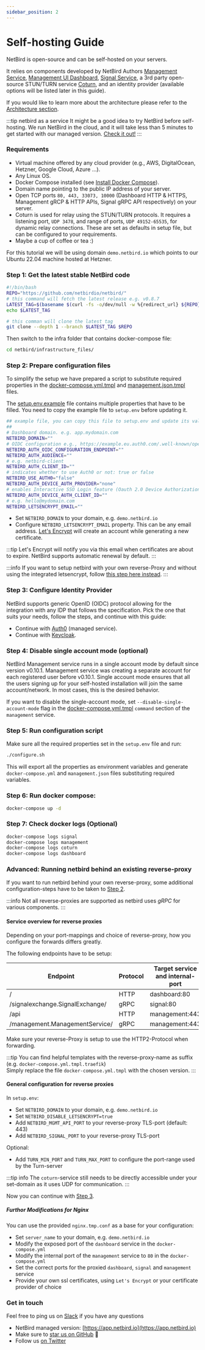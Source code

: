 ```yaml
---
sidebar_position: 2
---
```


# Self-hosting Guide

NetBird is open-source and can be self-hosted on your servers.

It relies on components developed by NetBird Authors [Management Service](https://github.com/netbirdio/netbird/tree/main/management), [Management UI Dashboard](https://github.com/netbirdio/dashboard), [Signal Service](https://github.com/netbirdio/netbird/tree/main/signal),
a 3rd party open-source STUN/TURN service [Coturn](https://github.com/coturn/coturn), and an identity provider (available options will be listed later in this guide).

If you would like to learn more about the architecture please refer to the [Architecture section](/overview/architecture).

:::tip netbird as a service
It might be a good idea to try NetBird before self-hosting. 
We run NetBird in the cloud, and it will take less than 5 minutes to get started with our managed version. [Check it out!](https://netbird.io/pricing)
:::

### Requirements

- Virtual machine offered by any cloud provider (e.g., AWS, DigitalOcean, Hetzner, Google Cloud, Azure ...).
- Any Linux OS.
- Docker Compose installed (see [Install Docker Compose](https://docs.docker.com/compose/install/)).
- Domain name pointing to the public IP address of your server.
- Open TCP ports ```80, 443, 33073, 10000``` (Dashboard HTTP & HTTPS, Management gRCP & HTTP APIs, Signal gRPC API respectively) on your server.
- Coturn is used for relay using the STUN/TURN protocols. It requires a listening port, `UDP 3478`, and range of ports, `UDP 49152-65535`, for dynamic relay connections. These are set as defaults in setup file, but can be configured to your requirements.
- Maybe a cup of coffee or tea :)

For this tutorial we will be using domain ```demo.netbird.io``` which points to our Ubuntu 22.04 machine hosted at Hetzner.

### Step 1: Get the latest stable NetBird code

```bash 
#!/bin/bash
REPO="https://github.com/netbirdio/netbird/"
# this command will fetch the latest release e.g. v0.8.7
LATEST_TAG=$(basename $(curl -fs -o/dev/null -w %{redirect_url} ${REPO}releases/latest))
echo $LATEST_TAG

# this comman will clone the latest tag
git clone --depth 1 --branch $LATEST_TAG $REPO
```

Then switch to the infra folder that contains docker-compose file:

```bash 
cd netbird/infrastructure_files/
```
### Step 2:  Prepare configuration files

To simplify the setup we have prepared a script to substitute required properties in the [docker-compose.yml.tmpl](https://github.com/netbirdio/netbird/tree/main/infrastructure_files/docker-compose.yml.tmpl) and [management.json.tmpl](https://github.com/netbirdio/netbird/tree/main/infrastructure_files/management.json.tmpl) files.

The [setup.env.example](https://github.com/netbirdio/netbird/tree/main/infrastructure_files/setup.env.example) file contains multiple properties that have to be filled. You need to copy the example file to `setup.env` before updating it.

```bash
## example file, you can copy this file to setup.env and update its values
##
# Dashboard domain. e.g. app.mydomain.com
NETBIRD_DOMAIN=""
# OIDC configuration e.g., https://example.eu.auth0.com/.well-known/openid-configuration
NETBIRD_AUTH_OIDC_CONFIGURATION_ENDPOINT=""
NETBIRD_AUTH_AUDIENCE=""
# e.g. netbird-client
NETBIRD_AUTH_CLIENT_ID=""
# indicates whether to use Auth0 or not: true or false
NETBIRD_USE_AUTH0="false"
NETBIRD_AUTH_DEVICE_AUTH_PROVIDER="none"
# enables Interactive SSO Login feature (Oauth 2.0 Device Authorization Flow)
NETBIRD_AUTH_DEVICE_AUTH_CLIENT_ID=""
# e.g. hello@mydomain.com
NETBIRD_LETSENCRYPT_EMAIL=""
```

- Set ```NETBIRD_DOMAIN``` to your domain, e.g.  `demo.netbird.io`
- Configure ```NETBIRD_LETSENCRYPT_EMAIL``` property.
  This can be any email address. [Let's Encrypt](https://letsencrypt.org/) will create an account while generating a new certificate.

:::tip
Let's Encrypt will notify you via this email when certificates are about to expire. NetBird supports automatic renewal by default.
:::

:::info
If you want to setup netbird with your own reverse-Proxy and without using the integrated letsencrypt, follow [this step here instead](#advanced-running-netbird-behind-an-existing-reverse-proxy).
:::

### Step 3: Configure Identity Provider

NetBird supports generic OpenID (OIDC) protocol allowing for the integration with any IDP that follows the specification.
Pick the one that suits your needs, follow the steps, and continue with this guide:

- Continue with [Auth0](/integrations/identity-providers/self-hosted/using-netbird-with-auth0) (managed service).
- Continue with [Keycloak](/integrations/identity-providers/self-hosted/using-netbird-with-keycloak).

### Step 4: Disable single account mode (optional)

NetBird Management service runs in a single account mode by default since version v0.10.1. 
Management service was creating a separate account for each registered user before v0.10.1. 
Single account mode ensures that all the users signing up for your self-hosted installation will join the same account/network.
In most cases, this is the desired behavior. 

If you want to disable the single-account mode, set `--disable-single-account-mode` flag in the 
[docker-compose.yml.tmpl](https://github.com/netbirdio/netbird/tree/main/infrastructure_files/docker-compose.yml.tmpl) 
`command` section of the `management` service.

### Step 5: Run configuration script
Make sure all the required properties set in the ```setup.env``` file and run:

 ```bash
 ./configure.sh
 ```

This will export all the properties as environment variables and generate ```docker-compose.yml``` and ```management.json``` files substituting required variables.

### Step 6: Run docker compose:

```bash
docker-compose up -d
```
### Step 7: Check docker logs (Optional)

 ```bash
 docker-compose logs signal
 docker-compose logs management
 docker-compose logs coturn
 docker-compose logs dashboard
```

### Advanced: Running netbird behind an existing reverse-proxy

If you want to run netbird behind your own reverse-proxy, some additional configuration-steps have to be taken to [Step 2](#step-2--prepare-configuration-files).

:::info
Not all reverse-proxies are supported as netbird uses *gRPC* for various components.
:::

#### Service overview for reverse proxies

Depending on your port-mappings and choice of reverse-proxy, how you configure the forwards differs greatly.

The following endpoints have to be setup:

Endpoint                        | Protocol  | Target service and internal-port
------------------------------- | --------- | --------------------------------
/                               | HTTP      | dashboard:80
/signalexchange.SignalExchange/ | gRPC      | signal:80
/api                            | HTTP      | management:443
/management.ManagementService/  | gRPC      | management:443

Make sure your reverse-Proxy is setup to use the HTTP2-Protocol when forwarding.

:::tip
You can find helpful templates with the reverse-proxy-name as suffix (e.g. `docker-compose.yml.tmpl.traefik`)  
Simply replace the file `docker-compose.yml.tmpl` with the chosen version.
:::

#### General configuration for reverse proxies

In `setup.env`:
- Set ```NETBIRD_DOMAIN``` to your domain, e.g.  `demo.netbird.io`
- Set ```NETBIRD_DISABLE_LETSENCRYPT=true```
- Add ```NETBIRD_MGMT_API_PORT``` to your reverse-proxy TLS-port (default: 443)
- Add ```NETBIRD_SIGNAL_PORT``` to your reverse-proxy TLS-port

Optional:
- Add ```TURN_MIN_PORT``` and ```TURN_MAX_PORT``` to configure the port-range used by the Turn-server

:::tip info
The `coturn`-service still needs to be directly accessible under your set-domain as it uses UDP for communication.
:::

Now you can continue with [Step 3](#step-3-configure-identity-provider).

##### Furthor Modifications for Nginx
You can use the provided `nginx.tmp.conf` as a base for your configuration:
- Set ```server_name``` to your domain, e.g. `demo.netbird.io`
- Modify the exposed port of the ```dashboard``` service in the ```docker-compose.yml```
- Modify the internal port of the ```management``` service to `80` in the ```docker-compose.yml```
- Set the correct ports for the proxied ```dashboard```, ```signal``` and ```management``` service
- Provide your own ssl certificates, using ```Let's Encrypt``` or your certificate provider of choice

### Get in touch

Feel free to ping us on [Slack](https://join.slack.com/t/netbirdio/shared_invite/zt-vrahf41g-ik1v7fV8du6t0RwxSrJ96A) if you have any questions

- NetBird managed version: [https://app.netbird.io](https://app.netbird.io)
- Make sure to [star us on GitHub](https://github.com/netbirdio/netbird) :pray:
- Follow us [on Twitter](https://twitter.com/netbird)
